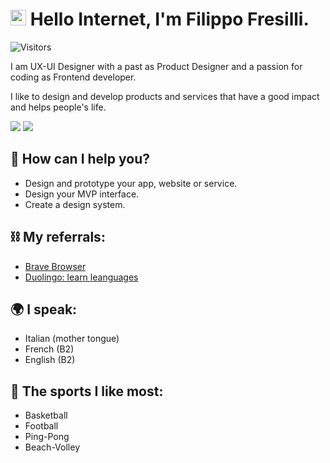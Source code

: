 # <img src="https://media.giphy.com/media/hvRJCLFzcasrR4ia7z/giphy.gif" width="25px"> Hello Internet, I'm Filippo Fresilli. 
![Visitors](https://visitor-badge.laobi.icu/badge?page_id=Filippo-Fresilli)

I am UX-UI Designer with a past as Product Designer and a passion for coding as Frontend developer. 

I like to design and develop products and services that have a good impact and helps people's life.

[![](https://img.shields.io/badge/-Linkedin-informational?style=for-the-badge&logo=linkedin&logoColor=white&color=2867B2)](https://www.linkedin.com/in/filippofresilli/)
[![](https://img.shields.io/badge/-Behance-informational?style=for-the-badge&logo=behance&logoColor=white&color=000000)](https://www.behance.net/filippofresilli)


## 💼 How can I help you? 

* Design and prototype your app, website or service. 
* Design your MVP interface.
* Create a design system. 

## ⛓ My referrals: 

* [Brave Browser](https://brave.com/fil794)
* [Duolingo: learn leanguages](https://invite.duolingo.com/BDHTZTB5CWWKTJ2CWCODRLN75M)

## 🌍 I speak:

* Italian  (mother tongue)
* French   (B2) 
* English  (B2)

## 🏀 The sports I like most: 

* Basketball
* Football 
* Ping-Pong
* Beach-Volley
